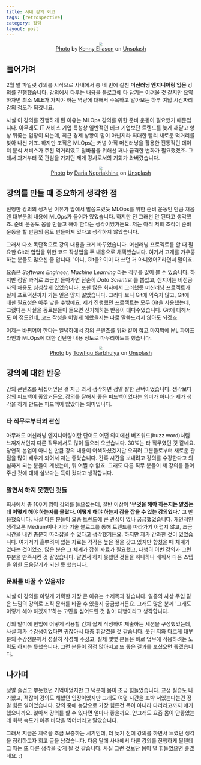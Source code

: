 ```yaml
---
title: 사내 강의 회고
tags: [retrospective]
category: 잡담
layout: post
---
```



<!--more-->

<center>
  <figure>
    <img src="https://i.imgur.com/eeGzIuu.png" style="zoom:50%;" loading="lazy"/>
    <figcaption style="text-align: center;"><a href="https://unsplash.com/ko/%EC%82%AC%EC%A7%84/1-aA2Fadydc">Photo</a> by <a href="https://unsplash.com/es/@neonbrand">Kenny Eliason</a> on <a href="https://unsplash.com/ko">Unsplash</a></figcaption>
  </figure>
</center>

## 들어가며

2월 말 파일럿 강의를 시작으로 사내에서 총 네 번에 걸친 **머신러닝 엔지니어링 입문** 강의를 진행했습니다. 강의에서 다루는 내용을 블로그에 다 담기는 어려울 것 같지만 요약하자면 최소 MLE가 가져야 하는 역량에 대해서 주목하고 알아보는 하루 여덟 시간짜리 강의 정도가 되겠네요.

사실 이 강의를 진행하게 된 이유는 MLOps 강의를 위한 준비 운동이 필요했기 때문입니다. 아무래도 IT 서비스 기업 특성상 일반적인 테크 기업보단 트렌드를 늦게 깨닫고 항상 뒤쫓는 입장이 되는데, 최근 경제 상황이 말이 아닌지라 최대한 빨리 새로운 먹거리를 찾아 나선 거죠. 하지만 조직은 MLOps는 커녕 아직 머신러닝을 활용한 전통적인 데이터 분석 서비스가 주된 먹거리였고 탈바꿈을 위해선 꽤나 급격한 변화가 필요했겠죠. 그래서 과거부터 쭉 관심을 가지던 제게 강사로서의 기회가 와버렸습니다.


<center>
  <figure>
    <img src="https://i.imgur.com/EXLF2Hy.png" style="zoom:50%;" loading="lazy"/>
    <figcaption style="text-align: center;"><a href="https://unsplash.com/ko/%EC%82%AC%EC%A7%84/zoCDWPuiRuA">Photo</a> by <a href="https://unsplash.com/@epicantus">Daria Nepriakhina</a> on <a href="https://unsplash.com/ko">Unsplash</a></figcaption>
  </figure>
</center>

## 강의를 만들 때 중요하게 생각한 점

진행한 강의의 생겨난 이유가 앞에서 말씀드렸듯 MLOps를 위한 준비 운동인 만큼 처음엔 대부분의 내용에 MLOps가 들어가 있었습니다. 하지만 전 그래선 안 된다고 생각했죠. 준비 운동도 몸을 만들고 해야 한다는 생각이었거든요. 저는 아직 저희 조직이 준비 운동을 할 만큼의 몸도 만들어져 있다고 생각하지 않았습니다.

그래서 다소 독단적으로 강의 내용을 크게 바꾸었습니다. 머신러닝 프로젝트를 할 때 필요한 Git과 협업을 위한 코드 작성법을 주 내용으로 채택했습니다. 여기서 고개를 갸우뚱하는 분들도 많으신 줄 압니다. '아니, Git을? 이미 다 쓰던 거 아니었어?'라면서 말이죠.

요즘은 _Software Engineer, Machine Learning_ 라는 직무를 많이 볼 수 있습니다. 하지만 정말 과거로 조금만 돌아가면 단순히 _Data Scientist_ 를 뽑았고, 심지어는 비전공자의 채용도 심심찮게 있었습니다. 또한 많은 회사에서 그러했듯 머신러닝 프로젝트가 실제 프로덕션까지 가는 일은 많지 않았습니다. 그러다 보니 Git에 익숙지 않고, Git에 대한 필요성은 아주 낮을 수밖에요. 제가 진행했던 프로젝트는 모두 Git을 사용했는데, 그랬다는 사실을 동료분들이 들으면 신기해하는 반응이 대다수였습니다. Git에 대해서도 이 정도인데, 코드 작성을 어떻게 해왔을지는 따로 말씀드리지 않아도 되겠죠.

이제는 바뀌어야 한다는 일념하에서 강의 콘텐츠를 위와 같이 잡고 마지막에 ML 파이프라인과 MLOps에 대한 간단한 내용 정도로 마무리하도록 했습니다. 

<center>
  <figure>
    <img src="https://i.imgur.com/iNM49bn.png" style="zoom:50%;" loading="lazy"/>
    <figcaption style="text-align: center;"><a href="https://unsplash.com/ko/%EC%82%AC%EC%A7%84/0ZUoBtLw3y4">Photo</a> by <a href="https://unsplash.com/fr/@towfiqu999999">Towfiqu Barbhuiya</a> on <a href="https://unsplash.com/ko">Unsplash</a></figcaption>
  </figure>
</center>

## 강의에 대한 반응

강의 콘텐츠를 뒤집어엎은 걸 지금 와서 생각하면 정말 잘한 선택이었습니다. 생각보다 강의 피드백이 좋았거든요. 강의를 잘해서 좋은 피드백이었다는 의미가 아니라 제가 생각을 하게 만드는 피드백이 많았다는 의미입니다.

### 타 직무로부터의 관심

아무래도 머신러닝 엔지니어링이란 단어도 어떤 의미에선 버즈워드(buzz word)처럼 느껴져서인지 다른 직무에서도 많이 들으러 오셨습니다. 30%는 타 직무였던 것 같네요. 당연히 본업이 아니신 만큼 강의 내용이 어색하셨겠지만 오히려 그분들로부터 새로운 관점을 많이 배우게 되어서 저는 좋았습니다. 간혹 시간을 보내려고 강의를 수강한다고 의심하게 되는 분들이 계셨는데, 뭐 어쩔 수 없죠. 그래도 다른 직무 분들이 제 강의를 들어주신 것에 대해 실보다는 득이 컸다고 생각합니다.

### 알면서 하지 못했던 것들

회사에서 총 100여 명이 강의를 들으셨는데, 절반 이상이 **'무엇을 해야 하는지는 알겠는데 어떻게 해야 하는지를 몰랐다. 어떻게 해야 하는지 감을 잡을 수 있는 강의였다.'** 고 반응했습니다. 사실 다른 분들이 요즘 트렌드에 큰 관심이 없나 궁금했었습니다. 개인적인 생각으론 Medium이나 기타 기술 블로그를 통해 트렌드를 따라가기 어렵지 않고, 조금 시간을 내면 충분히 따라잡을 수 있다고 생각했거든요. 하지만 제가 간과한 것이 있었습니다. 여기저기 흩뿌려져 있는 자료는 각각은 높은 질을 갖고 있지만 합쳤을 때 체계가 없다는 것이었죠. 많은 분은 그 체계가 잡힌 자료가 필요했고, 다행히 이번 강의가 그런 부분을 만족시킨 것 같았습니다. 알면서 하지 못했던 것들을 하나하나 배워서 다음 스텝을 위한 도움닫기가 되신 듯 했습니다.

### 문화를 바꿀 수 있을까?

사실 이 강의를 이렇게 기획한 가장 큰 이유는 소제목과 같습니다. 일종의 사상 주입 같은 느낌의 강의로 조직 문화를 바꿀 수 있을지 궁금했거든요. 그래도 많은 분께 '그래도 이렇게 해야 하겠지?'하는 고민을 심어드린 것 같아 다행이라고 생각합니다.

강의 말미에 현업에 어떻게 적용할 건지 짧게 작성하여 제출하는 세션을 구성했었는데, 사실 제가 수강생이었다면 귀찮아서 대충 휘갈겼을 것 같습니다. 못된 저와 다르게 대부분의 수강생분께서 성실히 작성해 주셨고, 실제 몇몇 분들은 바로 업무에 적용하려는 노력도 하시는 듯했습니다. 그런 분들이 점점 많아지고 또 좋은 결과를 보셨으면 좋겠습니다.

## 나가며

정말 즐겁고 뿌듯했던 기억이었지만 그 덕분에 몸이 조금 힘들었습니다. 교생 실습도 나가봤고, 적잖이 강의도 해봤던 입장이었지만 그래도 여덟 시간을 꼬박 서있는다는건 정말 힘든 일이었습니다. 강의 중에 농담으로 가장 힘든건 목이 아니라 다리라고까지 얘기했으니까요. 앉아서 강의를 할 수 있다면 얼마나 좋을까요. 안그래도 요즘 몸이 안좋았는데 회복 속도가 아주 바닥을 찍어버리고 말았습니다.

그래서 지금은 체력을 조금 보충하는 시기인데, 더 늦기 전에 강의를 하면서 느꼈던 생각을 정리하고자 회고 글을 남겼습니다. 다음 달에 사내에서 다른 강의를 진행하게 될텐데 그 때는 또 다른 생각을 갖게 될 것 같습니다. 사실 그런 것보단 몸이 덜 힘들었으면 좋곘네요. :)